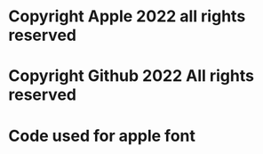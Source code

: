 # Copyright Apple 2022 all rights reserved
# Copyright Github 2022 All rights reserved
# Code used for apple font
# <head>
  <meta charset="UTF-8">
  <meta name="viewport" content="width=device-width, initial-scale=1.0">
  <meta http-equiv="X-UA-Compatible" content="ie=edge">
  <link rel="stylesheet" href="style.css">
  </head> 

